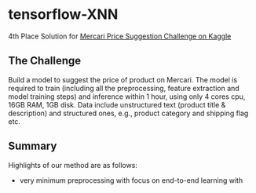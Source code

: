 # tensorflow-XNN

4th Place Solution for [Mercari Price Suggestion Challenge on Kaggle](https://www.kaggle.com/c/mercari-price-suggestion-challenge)

## The Challenge
Build a model to suggest the price of product on Mercari. The model is required to train (including all the preprocessing, feature extraction and model training steps) and inference within 1 hour, using only 4 cores cpu, 16GB RAM, 1GB disk. Data include unstructured text (product title & description) and structured ones, e.g., product category and shipping flag etc.

## Summary
Highlights of our method are as follows:

* very minimum preprocessing with focus on end-to-end learning with 